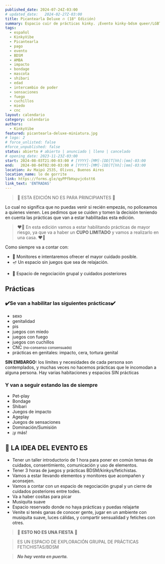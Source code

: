```yaml
---
published_date: 2024-07-24Z-03:00
# updated_date:   2024-02-27Z-03:00
title: Picantearla Deluxe 🔥 (18° Edición)
summary: Espacio cuir de prácticas kinky. ¡Evento kinky-bdsm queer/LGBTTTB+! Pensado para todes quienes quieran sesionar, charlar y conocer gente en un espacio tranqui y juguetón
tags:
  - español
  - KinkyVibe
  - Picantearla
  - pago
  - evento
  - BDSM
  - AMBA
  - impacto
  - bondage
  - mascota
  - shibari
  - edad
  - intercambio de poder
  - sensaciones
  - fuego
  - cuchillos
  - miedo
  - cnc
layout: calendario
category: calendario
authors:
  - KinkyVibe
featured: picantearla-deluxe-miniatura.jpg
# logo: 2
# force_unlisted: false
#force_unpublished: false
status: abierto # abierto | anunciado | lleno | cancelado
# opening_date: 2023-11-23Z-03:00
start: 2024-08-03T21:00-03:00 # [YYYY]-[MM]-[DD]T[hh]:[mm]-03:00
end:   2024-08-04T02:00-03:00 # [YYYY]-[MM]-[DD]T[hh]:[mm]-03:00
location: Av Maipú 2535, Olivos, Buenos Aires
location_name: lo de gorrite
link: https://forms.gle/qyPPfbHxpvjc6stt6
link_text: 'ENTRADAS'
---
```


> 📛 ESTA EDICIÓN NO ES PARA PRINCIPIANTES 📛

Lo cual no significa que no puedas venir si recién empezás, no policeamos a quienes vienen. Les pedimos que se cuiden y tomen la decisión teniendo en cuenta las prácticas que van a estar habilitadas esta edición.

> ❤️‍🔥 En esta edición vamos a estar habilitando prácticas de mayor riesgo, ya que va a haber un **CUPO LIMITADO** y vamos a realizarlo en una casa. ❤️‍🔥

Como siempre va a contar con:

- 🧸 Monitores e intentaremos ofrecer el mayor cuidado posible.
- 🪔 Un espacio sin juegos que sea de relajación.
<!-- - 🍿 Cositas para picar de parte de [Luzi](https://www.instagram.com/manos.magicas.luzi/) -->
- 🥰 Espacio de negociación grupal y cuidados posteriores

## Prácticas

### ✔️Se van a habilitar las siguientes prácticas✔️

- sexo
- genitalidad
- pis
- juegos con miedo
- juegos con fuego
- juegos con cuchillos
- CNC <small>(no-consenso consensuado)</small>
- prácticas en genitales: impacto, cera, tortura genital

**SIN EMBARGO:** los límites y necesidades de cada persona son contemplados, y muchas veces no hacemos prácticas que le incomodan a alguna persona. Hay varias habitaciones y espacios SIN prácticas

### Y van a seguir estando las de siempre

- Pet-play
- Bondage
- Shibari
- Juegos de impacto
- Ageplay
- Juegos de sensaciones
- Dominación/Sumisión
- ¡y más!

## 🤩 LA IDEA DEL EVENTO ES

- Tener un taller introductorio de 1 hora para poner en común temas de cuidados, consentimiento, comunicación y uso de elementos.
- Tener 3 horas de juegos y prácticas BDSM/kinkys/fetichistas.
- Vamos a estar llevando elementos y monitores que acompañen y aconsejen.
- Vamos a contar con un espacio de negociación grupal y un cierre de cuidados posteriores entre todes.
- Va a haber cositas para picar
- Musiquita suave
- Espacio reservado donde no haya prácticas y puedas relajarte
- Venite si tenés ganas de conocer gente, jugar en un ambiente con musiquita suave, luces cálidas, y compartir sensualidad y fetiches con otres.

> 🍭 **ESTO NO ES UNA FIESTA** 🍭

> ES UN ESPACIO DE EXPLORACIÓN GRUPAL DE PRÁCTICAS FETICHISTAS/BDSM

> **_No hay venta en puerta._**

